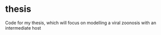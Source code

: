 # thesis
Code for my thesis, which will focus on modelling a viral zoonosis with an intermediate host
